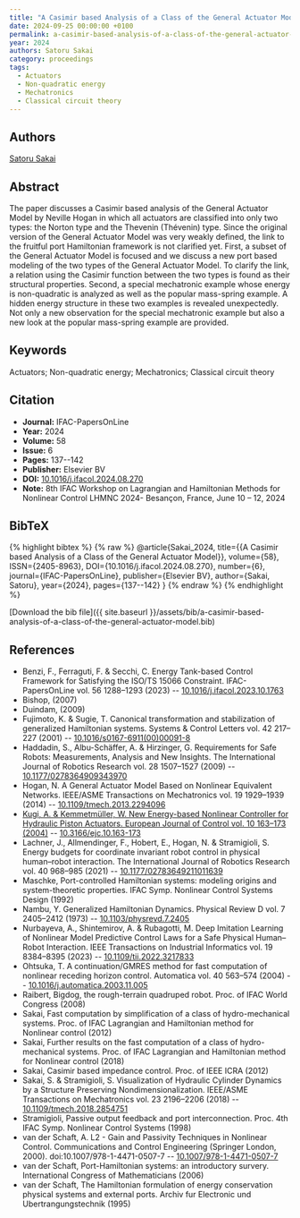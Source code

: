 ```yaml
---
title: "A Casimir based Analysis of a Class of the General Actuator Model"
date: 2024-09-25 00:00:00 +0100
permalink: a-casimir-based-analysis-of-a-class-of-the-general-actuator-model
year: 2024
authors: Satoru Sakai
category: proceedings
tags:
  - Actuators
  - Non-quadratic energy
  - Mechatronics
  - Classical circuit theory
---
```

 
## Authors
[Satoru Sakai](authors/satoru-sakai)
 
## Abstract
The paper discusses a Casimir based analysis of the General Actuator Model by Neville Hogan in which all actuators are classified into only two types: the Norton type and the Thevenin (Thévenin) type. Since the original version of the General Actuator Model was very weakly defined, the link to the fruitful port Hamiltonian framework is not clarified yet. First, a subset of the General Actuator Model is focused and we discuss a new port based modeling of the two types of the General Actuator Model. To clarify the link, a relation using the Casimir function between the two types is found as their structural properties. Second, a special mechatronic example whose energy is non-quadratic is analyzed as well as the popular mass-spring example. A hidden energy structure in these two examples is revealed unexpectedly. Not only a new observation for the special mechatronic example but also a new look at the popular mass-spring example are provided.
 
## Keywords
Actuators; Non-quadratic energy; Mechatronics; Classical circuit theory
 
## Citation
- **Journal:** IFAC-PapersOnLine
- **Year:** 2024
- **Volume:** 58
- **Issue:** 6
- **Pages:** 137--142
- **Publisher:** Elsevier BV
- **DOI:** [10.1016/j.ifacol.2024.08.270](https://doi.org/10.1016/j.ifacol.2024.08.270)
- **Note:** 8th IFAC Workshop on Lagrangian and Hamiltonian Methods for Nonlinear Control LHMNC 2024- Besançon, France, June 10 – 12, 2024
 
## BibTeX
{% highlight bibtex %}
{% raw %}
@article{Sakai_2024,
  title={{A Casimir based Analysis of a Class of the General Actuator Model}},
  volume={58},
  ISSN={2405-8963},
  DOI={10.1016/j.ifacol.2024.08.270},
  number={6},
  journal={IFAC-PapersOnLine},
  publisher={Elsevier BV},
  author={Sakai, Satoru},
  year={2024},
  pages={137--142}
}
{% endraw %}
{% endhighlight %}
 
[Download the bib file]({{ site.baseurl }}/assets/bib/a-casimir-based-analysis-of-a-class-of-the-general-actuator-model.bib)
 
## References
- Benzi, F., Ferraguti, F. & Secchi, C. Energy Tank-based Control Framework for Satisfying the ISO/TS 15066 Constraint. IFAC-PapersOnLine vol. 56 1288–1293 (2023) -- [10.1016/j.ifacol.2023.10.1763](https://doi.org/10.1016/j.ifacol.2023.10.1763)
- Bishop, (2007)
- Duindam, (2009)
- Fujimoto, K. & Sugie, T. Canonical transformation and stabilization of generalized Hamiltonian systems. Systems &amp; Control Letters vol. 42 217–227 (2001) -- [10.1016/s0167-6911(00)00091-8](https://doi.org/10.1016/s0167-6911(00)00091-8)
- Haddadin, S., Albu-Schäffer, A. & Hirzinger, G. Requirements for Safe Robots: Measurements, Analysis and New Insights. The International Journal of Robotics Research vol. 28 1507–1527 (2009) -- [10.1177/0278364909343970](https://doi.org/10.1177/0278364909343970)
- Hogan, N. A General Actuator Model Based on Nonlinear Equivalent Networks. IEEE/ASME Transactions on Mechatronics vol. 19 1929–1939 (2014) -- [10.1109/tmech.2013.2294096](https://doi.org/10.1109/tmech.2013.2294096)
- [Kugi, A. & Kemmetmüller, W. New Energy-based Nonlinear Controller for Hydraulic Piston Actuators. European Journal of Control vol. 10 163–173 (2004)](new-energy-based-nonlinear-controller-for-hydraulic-piston-actuators) -- [10.3166/ejc.10.163-173](https://doi.org/10.3166/ejc.10.163-173)
- Lachner, J., Allmendinger, F., Hobert, E., Hogan, N. & Stramigioli, S. Energy budgets for coordinate invariant robot control in physical human–robot interaction. The International Journal of Robotics Research vol. 40 968–985 (2021) -- [10.1177/02783649211011639](https://doi.org/10.1177/02783649211011639)
- Maschke, Port-controlled Hamiltonian systems: modeling origins and system-theoretic properties. IFAC Symp. Nonlinear Control Systems Design (1992)
- Nambu, Y. Generalized Hamiltonian Dynamics. Physical Review D vol. 7 2405–2412 (1973) -- [10.1103/physrevd.7.2405](https://doi.org/10.1103/physrevd.7.2405)
- Nurbayeva, A., Shintemirov, A. & Rubagotti, M. Deep Imitation Learning of Nonlinear Model Predictive Control Laws for a Safe Physical Human–Robot Interaction. IEEE Transactions on Industrial Informatics vol. 19 8384–8395 (2023) -- [10.1109/tii.2022.3217833](https://doi.org/10.1109/tii.2022.3217833)
- Ohtsuka, T. A continuation/GMRES method for fast computation of nonlinear receding horizon control. Automatica vol. 40 563–574 (2004) -- [10.1016/j.automatica.2003.11.005](https://doi.org/10.1016/j.automatica.2003.11.005)
- Raibert, Bigdog, the rough-terrain quadruped robot. Proc. of IFAC World Congress (2008)
- Sakai, Fast computation by simplification of a class of hydro-mechanical systems. Proc. of IFAC Lagrangian and Hamiltonian method for Nonlinear control (2012)
- Sakai, Further results on the fast computation of a class of hydro-mechanical systems. Proc. of IFAC Lagrangian and Hamiltonian method for Nonlinear control (2018)
- Sakai, Casimir based impedance control. Proc. of IEEE ICRA (2012)
- Sakai, S. & Stramigioli, S. Visualization of Hydraulic Cylinder Dynamics by a Structure Preserving Nondimensionalization. IEEE/ASME Transactions on Mechatronics vol. 23 2196–2206 (2018) -- [10.1109/tmech.2018.2854751](https://doi.org/10.1109/tmech.2018.2854751)
- Stramigioli, Passive output feedback and port interconnection. Proc. 4th IFAC Symp. Nonlinear Control Systems (1998)
- van der Schaft, A. L2 - Gain and Passivity Techniques in Nonlinear Control. Communications and Control Engineering (Springer London, 2000). doi:10.1007/978-1-4471-0507-7 -- [10.1007/978-1-4471-0507-7](https://doi.org/10.1007/978-1-4471-0507-7)
- van der Schaft, Port-Hamiltonian systems: an introductory survery. International Congress of Mathematicians (2006)
- van der Schaft, The Hamiltonian formulation of energy conservation physical systems and external ports. Archiv fur Electronic und Ubertrangungstechnik (1995)

